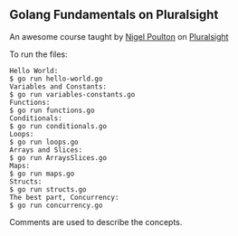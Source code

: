 ## Golang Fundamentals on Pluralsight

An awesome course taught by [Nigel Poulton](https://nigelpoulton.com/) on [Pluralsight](https://app.pluralsight.com/library/courses/go-fundamentals)

To run the files:
```
Hello World:
$ go run hello-world.go
Variables and Constants:
$ go run variables-constants.go
Functions: 
$ go run functions.go
Conditionals:
$ go run conditionals.go
Loops:
$ go run loops.go
Arrays and Slices:
$ go run ArraysSlices.go
Maps:
$ go run maps.go
Structs:
$ go run structs.go
The best part, Concurrency:
$ go run concurrency.go
```
Comments are used to describe the concepts.